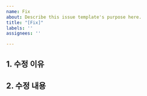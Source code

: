```yaml
---
name: Fix
about: Describe this issue template's purpose here.
title: "[Fix]"
labels: ''
assignees: ''

---
```


## 1. 수정 이유

## 2. 수정 내용
